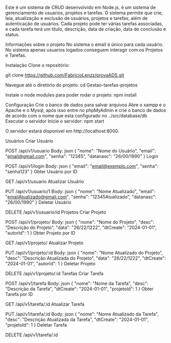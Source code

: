 Este é um sistema de CRUD desenvolvido em Node.js, é um sistema de gerenciamento de usuarios, projetos e tarefas. O sistema permite que crie, leia, atualização e exclusão de usuários, projetos e tarefas, além de autenticação de usuários. Cada projeto pode ter várias tarefas associadas, e cada tarefa terá um título, descrição, data de criação, data de conclusão e status.

Informações sobre o projeto
No sistema o email é único para cada usuário. No sistema apenas usuarios logados conseguem interagir com os Projetos e Tarefas.

Instalação
Clone o repositório:

git clone  https://github.com/FabricioLenzz/provaADS.git

Navegue até o diretório do projeto: cd Gestao-tarefas-projetos

Instale o node modules para poder rodar o projeto: npm install

Configuração
Crie o banco de dados para salvar arquivos Abre o xampp e o Apache e o Mysql, após isso entre no phpMyAdmin e crie o banco de dados de acordo com o nome que esta configurado no ../src/database/db
Executar o servidor
Inicie o servidor: npm start

O servidor estará disponível em http://localhost:8000.

Usuários
Criar Usuário

POST /api/v1/usuario Body: json { "nome": "Nome do Usuário", "email": "email@gmail.com", "senha": "12345", "datanasc": "26/00/1990" }
Login

POST /api/v1/login Body: json { "email": "email@exemplo.com", "senha": "senha123" }
Obter Usuário por ID

GET /api/v1/usuario
Atualizar Usuário

PUT /api/v1/usuario/1 Body: json { "nome": "Nome Atualizado", "email": "emailAtualizado@gmail.com", "senha": "12345Atualizado", "datanasc": "26/00/1990" }
Deletar Usuário

DELETE /api/v1/usuario/id
Projetos
Criar Projeto

POST /api/v1/projeto/ Body: json { "nome": "Nome do Projeto", "desc": "Descrição do Projeto", "data": "26/22/1222", "dtCreate": "2024-01-01", "autorId": 1 }
Obter Projeto por ID

GET /api/v1/projeto/
Atualizar Projeto

PUT /api/v1/projeto/:id Body: json { "nome": "Nome Atualizado do Projeto", "desc": "Descrição Atualizada do Projeto", "data": "26/22/1222", "dtCreate": "2024-01-01", "autorId": 1 }
Deletar Projeto

DELETE /api/v1/projeto/:id
Tarefas
Criar Tarefa

POST /api/v1/tarefa Body: json { "nome": "Nome da Tarefa", "desc": "Descrição da Tarefa", "dtCreate": "2024-01-01", "projetoId": 1 }
Obter Tarefa por ID

GET /api/v1/tarefa/:id
Atualizar Tarefa

PUT /api/v1/tarefa/:id Body: json { "nome": "Nome Atualizado da Tarefa", "desc": "Descrição Atualizada da Tarefa", "dtCreate": "2024-01-01", "projetoId": 1 }
Deletar Tarefa

DELETE /api/v1/tarefa/:id
